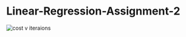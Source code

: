 # Linear-Regression-Assignment-2


![cost v iteraions](https://github.com/user-attachments/assets/0a47fd1c-2c4e-4989-89b4-0cdbac0ac608)
